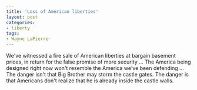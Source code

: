 ```yaml
---
title: 'Loss of American liberties'
layout: post
categories:
- liberty
tags:
- Wayne LaPierre
---
```


We've witnessed a fire sale of American liberties at bargain basement prices, in return for the false promise of more security ... The America being designed right now won't resemble the America we've been defending ... The danger isn't that Big Brother may storm the castle gates. The danger is that Americans don't realize that he is already inside the castle walls.